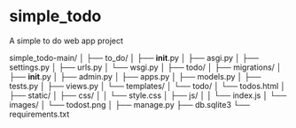 # simple_todo
A simple to do web app project

simple_todo-main/
│
├── to_do/
│   ├── __init__.py
│   ├── asgi.py
│   ├── settings.py
│   ├── urls.py
│   └── wsgi.py
│
├── todo/
│   ├── migrations/
│   ├── __init__.py
│   ├── admin.py
│   ├── apps.py
│   ├── models.py
│   ├── tests.py
│   ├── views.py
│   └── templates/
│       └── todo/
│           └── todos.html
│
├── static/
│   ├── css/
│   │   └── style.css
│   ├── js/
│   │   └── index.js
│   └── images/
│       └── todost.png
│
├── manage.py
├── db.sqlite3
└── requirements.txt
